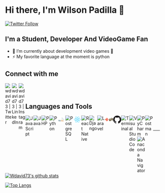 # Hi there, I'm Wilson Padilla 👋

[![Twitter Follow](https://img.shields.io/twitter/follow/guicho_73?color=1DA1F2&logo=twitter&style=for-the-badge)](https://twitter.com/intent/user?screen_name=guicho_73)

## I'm a Student, Developer And VideoGame Fan

- 🌱 I’m currently about development video games 🤣
- ⚡ My favorite language at the moment is python

## Connect with me

[<img align="left" alt="wdavid73 | Twitter" width="22px" src="https://cdn.jsdelivr.net/npm/simple-icons@v3/icons/twitter.svg"/>][twitter]

[<img align="left" alt="wdavid73 | LinkedIn" width="22px" src="https://cdn.jsdelivr.net/npm/simple-icons@v3/icons/linkedin.svg" />][linkedin]

[<img align="left" alt="wdavid73 | Instagram" width="22px" src="https://cdn.jsdelivr.net/npm/simple-icons@v3/icons/instagram.svg" />][instagram]

<br>
<br>

## Languages and Tools

<img
    align="left"
    alt="JavaScript"
    width="26px"
    src="https://img.icons8.com/color/48/000000/javascript.png"
/>

<img
    align="left"
    alt="Java"
    width="26px"
    src="https://img.icons8.com/color/48/000000/java-coffee-cup-logo.png"
/>

<img
    align="left"
    alt="PHP"
    width="26px"
    src="https://img.icons8.com/offices/30/000000/php-logo.png"
/>

<img
    align="left"
    alt="Python"
    width="26px"
    src="https://img.icons8.com/color/48/000000/python.png"
/>

<im
    align="left"
    alt="Node.js"
    width="26px"
    src="https://raw.githubusercontent.com/github/explore/80688e429a7d4ef2fca1e82350fe8e3517d3494d/topicsnodejs/nodejs.png"
/>

<img
    align="left"
    width="26px"
    alt="MYSQL"
    src="https://raw.githubusercontent.com/github/explore/80688e429a7d4ef2fca1e82350fe8e3517d3494d/topics/mysql/mysql.png"
/>

<img
    align="left"
    width="26px"
    alt="PostgreSQL"
    src="https://img.icons8.com/color/48/000000/postgreesql.png"
/>

<img
    align="left"
    alt="React"
    width="26px"
    src="https://raw.githubusercontent.com/github/explore/80688e429a7d4ef2fca1e82350fe8e3517d3494d/topics/react/react.png"
/>

<img
    align="left"
    alt="React Native"
    width="26px"
    src="https://img.icons8.com/nolan/64/react-native.png"
/>
<img
    align="left"
    alt="Django"
    width="26px"
    src="https://img.icons8.com/color/48/000000/django.png"
/>

<img
    align="left"
    alt="Laravel"
    width="26px"
    src="https://img.icons8.com/ios-filled/50/000000/laravel.png"
/>

<img
    align="left"
    alt="Git"
    width="26px"
    src="https://raw.githubusercontent.com/github/explore/80688e429a7d4ef2fca1e82350fe8e3517d3494d/topics/git/git.png"
/>

<img
    align="left"
    alt="GitHub"
    width="26px"
    src="https://raw.githubusercontent.com/github/explore/78df643247d429f6cc873026c0622819ad797942/topics/github/github.png"
/>

<img
    align="left"
    alt="Terminal"
    width="26px"
    src="https://img.icons8.com/doodle/48/000000/console--v2.png"
/>

<img
    align="left"
    width="26px"
    alt="Visual Studio Code"
    src="https://img.icons8.com/fluent/48/000000/visual-studio-code-2019.png"
/>

<img
    align="left"
    width="26px"
    alt="PyCharm"
    src="https://img.icons8.com/color/48/000000/pycharm.png"
/>

<img
    align="left"
    width="26px"
    alt="Postman"
    src="https://img.icons8.com/dusk/64/000000/postman-api.png"
/>

<img
    align="left"
    width="26px"
    alt="Anaconda Navigator"
    src="https://img.icons8.com/dusk/64/000000/anaconda.png"
/>

<br
/>
<br
/>

---

[![Wdavid73's github stats](https://github-readme-stats.vercel.app/api?username=wdavid73&show_icons=true&theme=gotham)](https://github.com/anuraghazra/github-readme-stats)

[![Top Langs](https://github-readme-stats.vercel.app/api/top-langs/?username=wdavid73&layout=compact&theme=gotham)](https://github.com/anuraghazra/github-readme-stats)

[twitter]: https://twitter.com/guicho_73
[instagram]: https://instagram.com/guicho_23
[linkedin]: https://www.linkedin.com/in/wpadilla23/
